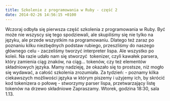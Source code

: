 ```yaml
---
title: Szkolenie z programowania w Ruby - część 2
date: 2014-02-26 14:56:15 +0100
---
```

Wczoraj odbyła się pierwsza część szkolenia z programowania w Ruby. Być może nie wszyscy się tego spodziewali, ale skupiliśmy się nie tylko na języku, ale przede wszystkim na programowaniu. Dlatego też zaraz po poznaniu kilku niezbędnych podstaw rubiego, przeszliśmy do naszego głównego celu - zaczeliśmy tworzyć&nbsp;interpreter lispa. Ale wszystko po koleii. Na razie udało nam się&nbsp;stworzyć&nbsp; tokenizer, czyli kawałek parsera, który zamienia ciąg znaków, na ciąg... tokenów, czy też elementów składniowych języka. Mamy nadzieję, że okazało się to prostsze, niż&nbsp;mogło się wydawać, a całość szkolenia zrozumiała. Za tydzień: - poznamy kilka ciekawszych możliwości języka w którym piszemy i użyjemy ich, by skrócić kod tokenizera o połowę - stworzymy parser lispa, przetwarzający listę tokenów na drzewo składniowe Zapraszamy. Wtorek, godzina 18:30, sala 1.13.
